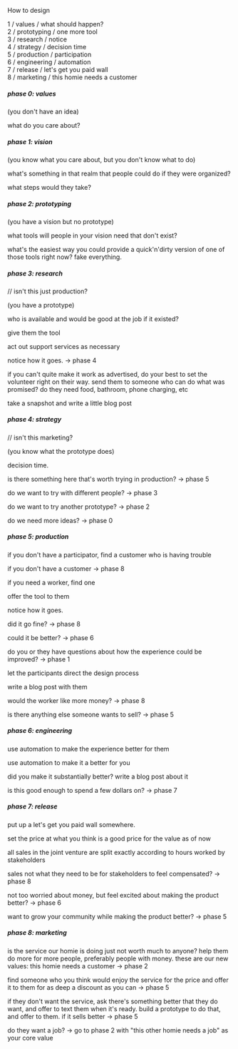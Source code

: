 How to design


1 / values / what should happen?  
2 / prototyping / one more tool  
3 / research / notice  
4 / strategy / decision time  
5 / production / participation  
6 / engineering / automation  
7 / release / let's get you paid wall  
8 / marketing / this homie needs a customer  


##### phase 0: values

(you don't have an idea)

what do you care about? 


##### phase 1: vision

(you know what you care about, but you don't know what to do)

what's something in that realm that people could do if they were organized?

what steps would they take?


#####  phase 2: prototyping

(you have a vision but no prototype)

what tools will people in your vision need that don't exist?

what's the easiest way you could provide a quick'n'dirty version of one of those tools right now? fake everything.


#####  phase 3: research

// isn't this just production?

(you have a prototype)

who is available and would be good at the job if it existed?

give them the tool

act out support services as necessary

notice how it goes. -> phase 4

if you can't quite make it work as advertised, do your best to set the volunteer right on their way. send them to someone who can do what was promised? do they need food, bathroom, phone charging, etc

take a snapshot and write a little blog post


##### phase 4: strategy

// isn't this marketing?

(you know what the prototype does)

decision time.

is there something here that's worth trying in production? -> phase 5

do we want to try with different people? -> phase 3

do we want to try another prototype? -> phase 2

do we need more ideas? -> phase 0


#####  phase 5: production

if you don't have a participator, find a customer who is having trouble

if you don't have a customer -> phase 8

if you need a worker, find one

offer the tool to them

notice how it goes.

did it go fine? -> phase 8

could it be better? -> phase 6

do you or they have questions about how the experience could be improved? -> phase 1

let the participants direct the design process

write a blog post with them

would the worker like more money? -> phase 8

is there anything else someone wants to sell? -> phase 5


##### phase 6: engineering

use automation to make the experience better for them

use automation to make it a better for you

did you make it substantially better? write a blog post about it

is this good enough to spend a few dollars on? -> phase 7


##### phase 7: release

put up a let's get you paid wall somewhere.

set the price at what you think is a good price for the value as of now

all sales in the joint venture are split exactly according to hours worked by stakeholders

sales not what they need to be for stakeholders to feel compensated? -> phase 8

not too worried about money, but feel excited about making the product better? -> phase 6

want to grow your community while making the product better? -> phase 5


##### phase 8: marketing

is the service our homie is doing just not worth much to anyone? help them do more for more people, preferably people with money. these are our new values: this homie needs a customer -> phase 2

find someone who you think would enjoy the service for the price and offer it to them for as deep a discount as you can -> phase 5

if they don't want the service, ask there's something better that they do want, and offer to text them when it's ready. build a prototype to do that, and offer to them. if it sells better -> phase 5

do they want a job? -> go to phase 2 with "this other homie needs a job" as your core value

